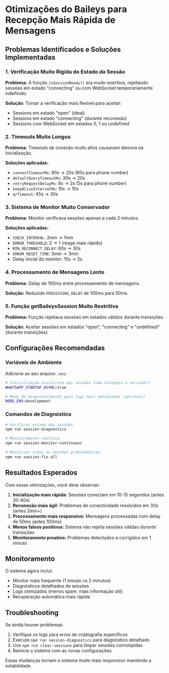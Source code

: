 # Otimizações do Baileys para Recepção Mais Rápida de Mensagens

## Problemas Identificados e Soluções Implementadas

### 1. **Verificação Muito Rígida do Estado da Sessão**

**Problema:** A função `isSessionReady()` era muito restritiva, rejeitando sessões em estado "connecting" ou com WebSocket temporariamente indefinido.

**Solução:** Tornar a verificação mais flexível para aceitar:

- Sessions em estado "open" (ideal)
- Sessions em estado "connecting" (durante reconexão)
- Sessions com WebSocket em estados 0, 1 ou undefined

### 2. **Timeouts Muito Longos**

**Problema:** Timeouts de conexão muito altos causavam demora na inicialização.

**Soluções aplicadas:**

- `connectTimeoutMs`: 90s → 20s (60s para phone number)
- `defaultQueryTimeoutMs`: 30s → 20s  
- `retryRequestDelayMs`: 8s → 2s (5s para phone number)
- `keepAliveIntervalMs`: 15s → 10s
- `qrTimeout`: 45s → 30s

### 3. **Sistema de Monitor Muito Conservador**

**Problema:** Monitor verificava sessões apenas a cada 2 minutos.

**Soluções aplicadas:**

- `CHECK_INTERVAL`: 2min → 1min
- `ERROR_THRESHOLD`: 2 → 1 (reage mais rápido)
- `MIN_RECONNECT_DELAY`: 60s → 30s
- `ERROR_RESET_TIME`: 5min → 3min
- Delay inicial do monitor: 15s → 5s

### 4. **Processamento de Mensagens Lento**

**Problema:** Delay de 100ms entre processamento de mensagens.

**Solução:** Reduzido `PROCESSING_DELAY` de 100ms para 50ms.

### 5. **Função getBaileysSession Muito Restritiva**

**Problema:** Função rejeitava sessões em estados válidos durante transições.

**Solução:** Aceitar sessões em estados "open", "connecting" e "undefined" (durante transições).

## Configurações Recomendadas

### Variáveis de Ambiente

Adicione ao seu arquivo `.env`:

```bash
# Inicialização assíncrona das sessões (não bloqueia o servidor)
WHATSAPP_STARTUP_ASYNC=true

# Modo de desenvolvimento para logs mais detalhados (opcional)
NODE_ENV=development
```

### Comandos de Diagnóstico

```bash
# Verificar estado das sessões
npm run session-diagnostics

# Monitoramento contínuo
npm run session-monitor-continuous

# Reiniciar todas as sessões problemáticas
npm run session-fix-all
```

## Resultados Esperados

Com essas otimizações, você deve observar:

1. **Inicialização mais rápida:** Sessões conectam em 10-15 segundos (antes 30-60s)
2. **Reconexão mais ágil:** Problemas de conectividade resolvidos em 30s (antes 2min+)
3. **Processamento mais responsivo:** Mensagens processadas com delay de 50ms (antes 100ms)
4. **Menos falsos positivos:** Sistema não rejeita sessões válidas durante transições
5. **Monitoramento proativo:** Problemas detectados e corrigidos em 1 minuto

## Monitoramento

O sistema agora inclui:

- Monitor mais frequente (1 minuto vs 2 minutos)
- Diagnósticos detalhados de sessões
- Logs otimizados (menos spam, mais informação útil)
- Recuperação automática mais rápida

## Troubleshooting

Se ainda houver problemas:

1. Verifique os logs para erros de criptografia específicos
2. Execute `npm run session-diagnostics` para diagnóstico detalhado
3. Use `npm run clear-sessions` para limpar sessões corrompidas
4. Reinicie o sistema com as novas configurações

Essas mudanças tornam o sistema muito mais responsivo mantendo a estabilidade.
